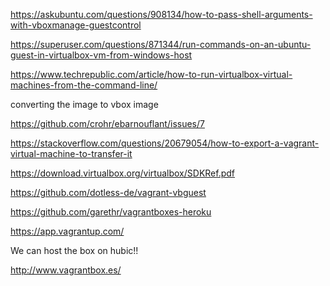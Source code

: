 https://askubuntu.com/questions/908134/how-to-pass-shell-arguments-with-vboxmanage-guestcontrol

https://superuser.com/questions/871344/run-commands-on-an-ubuntu-guest-in-virtualbox-vm-from-windows-host

https://www.techrepublic.com/article/how-to-run-virtualbox-virtual-machines-from-the-command-line/


converting the image to vbox image 

https://github.com/crohr/ebarnouflant/issues/7


https://stackoverflow.com/questions/20679054/how-to-export-a-vagrant-virtual-machine-to-transfer-it

https://download.virtualbox.org/virtualbox/SDKRef.pdf



https://github.com/dotless-de/vagrant-vbguest


https://github.com/garethr/vagrantboxes-heroku


https://app.vagrantup.com/


We can host the box on hubic!! 

http://www.vagrantbox.es/
